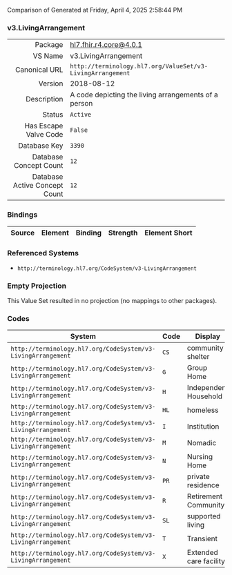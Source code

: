 Comparison of 
Generated at Friday, April 4, 2025 2:58:44 PM

### v3.LivingArrangement

|      |     |
| ---: | --- |
| Package | hl7.fhir.r4.core@4.0.1 |
| VS Name | v3.LivingArrangement |
| Canonical URL | `http://terminology.hl7.org/ValueSet/v3-LivingArrangement` |
| Version | 2018-08-12 |
| Description | A code depicting the living arrangements of a person |
| Status | `Active` |
| Has Escape Valve Code | `False` |
| Database Key | `3390` |
| Database Concept Count | `12` |
| Database Active Concept Count | `12` |
### Bindings

| Source | Element | Binding | Strength | Element Short |
| ------ | ------- | ------- | -------- | ------------- |

### Referenced Systems

* `http://terminology.hl7.org/CodeSystem/v3-LivingArrangement`
### Empty Projection

This Value Set resulted in no projection (no mappings to other packages).

### Codes

| System | Code | Display |
| ------ | ---- | ------- |
| `http://terminology.hl7.org/CodeSystem/v3-LivingArrangement` | `CS` | community shelter |
| `http://terminology.hl7.org/CodeSystem/v3-LivingArrangement` | `G` | Group Home |
| `http://terminology.hl7.org/CodeSystem/v3-LivingArrangement` | `H` | Independent Household |
| `http://terminology.hl7.org/CodeSystem/v3-LivingArrangement` | `HL` | homeless |
| `http://terminology.hl7.org/CodeSystem/v3-LivingArrangement` | `I` | Institution |
| `http://terminology.hl7.org/CodeSystem/v3-LivingArrangement` | `M` | Nomadic |
| `http://terminology.hl7.org/CodeSystem/v3-LivingArrangement` | `N` | Nursing Home |
| `http://terminology.hl7.org/CodeSystem/v3-LivingArrangement` | `PR` | private residence |
| `http://terminology.hl7.org/CodeSystem/v3-LivingArrangement` | `R` | Retirement Community |
| `http://terminology.hl7.org/CodeSystem/v3-LivingArrangement` | `SL` | supported living |
| `http://terminology.hl7.org/CodeSystem/v3-LivingArrangement` | `T` | Transient |
| `http://terminology.hl7.org/CodeSystem/v3-LivingArrangement` | `X` | Extended care facility |
